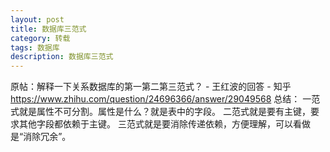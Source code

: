 ```yaml
---
layout: post
title: 数据库三范式
category: 转载
tags: 数据库
description: 数据库三范式
---
```


原帖：解释一下关系数据库的第一第二第三范式？ - 王红波的回答 - 知乎
https://www.zhihu.com/question/24696366/answer/29049568
总结：
一范式就是属性不可分割。属性是什么？就是表中的字段。
二范式就是要有主键，要求其他字段都依赖于主键。
三范式就是要消除传递依赖，方便理解，可以看做是“消除冗余”。


